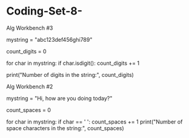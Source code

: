 # Coding-Set-8-
Alg Workbench #3

mystring = "abc123def456ghi789"

count_digits = 0 

for char in mystring:
    if char.isdigit():
        count_digits += 1 

print("Number of digits in the string:", count_digits)

Alg Workbench #2

mystring = "Hi, how are you doing today?"

count_spaces = 0 

for char in mystring:
    if char == ' ':
        count_spaces += 1 
print("Number of space characters in the string:", count_spaces)
